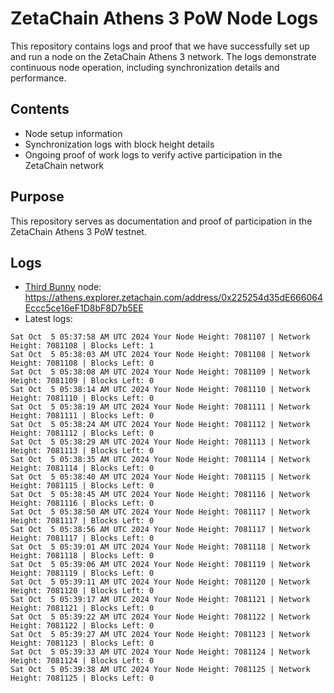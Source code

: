 # ZetaChain Athens 3 PoW Node Logs
This repository contains logs and proof that we have successfully set up and run a node on the ZetaChain Athens 3 network. The logs demonstrate continuous node operation, including synchronization details and performance.

## Contents
- Node setup information
- Synchronization logs with block height details
- Ongoing proof of work logs to verify active participation in the ZetaChain network

## Purpose
This repository serves as documentation and proof of participation in the ZetaChain Athens 3 PoW testnet.

## Logs

- [Third Bunny](https://thirdbunny.xyz/) node: https://athens.explorer.zetachain.com/address/0x225254d35dE666064Eccc5ce16eF1D8bF8D7b5EE
- Latest logs:
```
Sat Oct  5 05:37:58 AM UTC 2024 Your Node Height: 7081107 | Network Height: 7081108 | Blocks Left: 1
Sat Oct  5 05:38:03 AM UTC 2024 Your Node Height: 7081108 | Network Height: 7081108 | Blocks Left: 0
Sat Oct  5 05:38:08 AM UTC 2024 Your Node Height: 7081109 | Network Height: 7081109 | Blocks Left: 0
Sat Oct  5 05:38:14 AM UTC 2024 Your Node Height: 7081110 | Network Height: 7081110 | Blocks Left: 0
Sat Oct  5 05:38:19 AM UTC 2024 Your Node Height: 7081111 | Network Height: 7081111 | Blocks Left: 0
Sat Oct  5 05:38:24 AM UTC 2024 Your Node Height: 7081112 | Network Height: 7081112 | Blocks Left: 0
Sat Oct  5 05:38:29 AM UTC 2024 Your Node Height: 7081113 | Network Height: 7081113 | Blocks Left: 0
Sat Oct  5 05:38:35 AM UTC 2024 Your Node Height: 7081114 | Network Height: 7081114 | Blocks Left: 0
Sat Oct  5 05:38:40 AM UTC 2024 Your Node Height: 7081115 | Network Height: 7081115 | Blocks Left: 0
Sat Oct  5 05:38:45 AM UTC 2024 Your Node Height: 7081116 | Network Height: 7081116 | Blocks Left: 0
Sat Oct  5 05:38:50 AM UTC 2024 Your Node Height: 7081117 | Network Height: 7081117 | Blocks Left: 0
Sat Oct  5 05:38:56 AM UTC 2024 Your Node Height: 7081117 | Network Height: 7081117 | Blocks Left: 0
Sat Oct  5 05:39:01 AM UTC 2024 Your Node Height: 7081118 | Network Height: 7081118 | Blocks Left: 0
Sat Oct  5 05:39:06 AM UTC 2024 Your Node Height: 7081119 | Network Height: 7081119 | Blocks Left: 0
Sat Oct  5 05:39:11 AM UTC 2024 Your Node Height: 7081120 | Network Height: 7081120 | Blocks Left: 0
Sat Oct  5 05:39:17 AM UTC 2024 Your Node Height: 7081121 | Network Height: 7081121 | Blocks Left: 0
Sat Oct  5 05:39:22 AM UTC 2024 Your Node Height: 7081122 | Network Height: 7081122 | Blocks Left: 0
Sat Oct  5 05:39:27 AM UTC 2024 Your Node Height: 7081123 | Network Height: 7081123 | Blocks Left: 0
Sat Oct  5 05:39:33 AM UTC 2024 Your Node Height: 7081124 | Network Height: 7081124 | Blocks Left: 0
Sat Oct  5 05:39:38 AM UTC 2024 Your Node Height: 7081125 | Network Height: 7081125 | Blocks Left: 0
```

